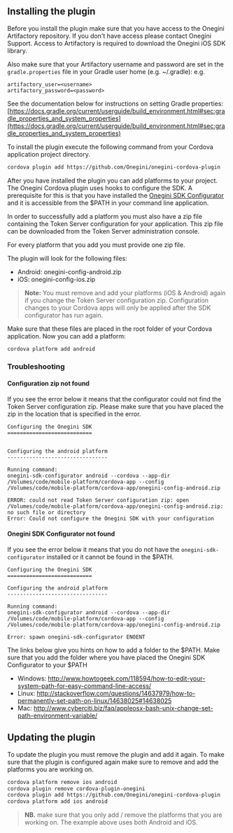 ## Installing the plugin

Before you install the plugin make sure that you have access to the Onegini Artifactory repository. If you don't have access please contact Onegini Support. 
Access to Artifactory is required to download the Onegini iOS SDK library.

Also make sure that your Artifactory username and password are set in the `gradle.properties` file in your Gradle user home (e.g. ~/.gradle):
e.g.
```
artifactory_user=<username>
artifactory_password=<password>
```

See the documentation below for instructions on setting Gradle properties:
[https://docs.gradle.org/current/userguide/build_environment.html#sec:gradle_properties_and_system_properties](https://docs.gradle.org/current/userguide/build_environment.html#sec:gradle_properties_and_system_properties)

To install the plugin execute the following command from your Cordova application project directory.

```sh
cordova plugin add https://github.com/Onegini/onegini-cordova-plugin
```

After you have installed the plugin you can add platforms to your project. The Onegini Cordova plugin uses hooks to configure the SDK. A prerequisite for this 
is that you have installed the [Onegini SDK Configurator](https://github.com/Onegini/sdk-configurator) and it is accessible from the $PATH in your command line
application.

In order to successfully add a platform you must also have a zip file containing the Token Server configuration for your application. This zip file can be 
downloaded from the Token Server administration console.

For every platform that you add you must provide one zip file.

The plugin will look for the following files:
- Android: onegini-config-android.zip
- iOS: onegini-config-ios.zip

>**Note:** You must remove and add your platforms (iOS & Android) again if you change the Token Server configuration zip. Configuration changes to your Cordova 
apps will only be applied after the SDK configurator has run again.

Make sure that these files are placed in the root folder of your Cordova application. Now you can add a platform:

```sh
cordova platform add android
```

### Troubleshooting

#### Configuration zip not found

If you see the error below it means that the configurator could not find the Token Server configuration zip. Please make sure that you have placed the 
zip in the location that is specified in the error.

```
Configuring the Onegini SDK
===========================


Configuring the android platform
--------------------------------

Running command: 
onegini-sdk-configurator android --cordova --app-dir /Volumes/code/mobile-platform/cordova-app --config /Volumes/code/mobile-platform/cordova-app/onegini-config-android.zip

ERROR: could not read Token Server configuration zip: open /Volumes/code/mobile-platform/cordova-app/onegini-config-android.zip: no such file or directory
Error: Could not configure the Onegini SDK with your configuration
```

#### Onegini SDK Configurator not found

If you see the error below it means that you do not have the `onegini-sdk-configurator` installed or it cannot be found in the $PATH.

```
Configuring the Onegini SDK
===========================

Configuring the android platform
--------------------------------

Running command:
onegini-sdk-configurator android --cordova --app-dir /Volumes/code/mobile-platform/cordova-app --config /Volumes/code/mobile-platform/cordova-app/onegini-config-android.zip

Error: spawn onegini-sdk-configurator ENOENT
```

The links below give you hints on how to add a folder to the $PATH. Make sure that you add the folder where you have placed the Onegini SDK Configurator to your $PATH
- Windows:  http://www.howtogeek.com/118594/how-to-edit-your-system-path-for-easy-command-line-access/
- Linux: http://stackoverflow.com/questions/14637979/how-to-permanently-set-path-on-linux/14638025#14638025
- Mac: http://www.cyberciti.biz/faq/appleosx-bash-unix-change-set-path-environment-variable/

## Updating the plugin

To update the plugin you must remove the plugin and add it again. To make sure that the plugin is configured again make sure to remove and add the platforms 
you are working on.

```sh
cordova platform remove ios android
cordova plugin remove cordova-plugin-onegini
cordova plugin add https://github.com/Onegini/onegini-cordova-plugin
cordova platform add ios android
```

>**NB.** make sure that you only add / remove the platforms that you are working on. The example above uses both Android and iOS.